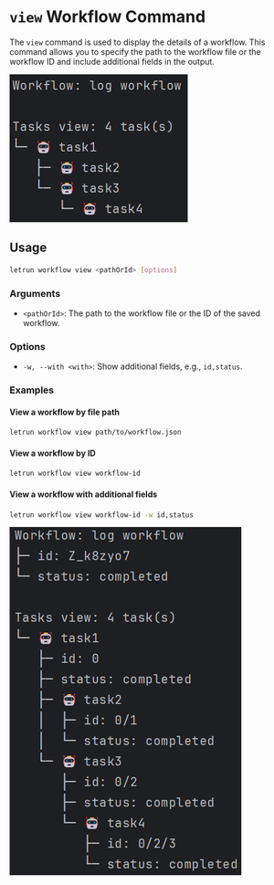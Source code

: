 # `view` Workflow Command

The `view` command is used to display the details of a workflow.
This command allows you to specify the path to the workflow file or the workflow ID and include additional fields in the output.

![command-workflow-view.png](../images/command-workflow-view.png)

## Usage

```sh
letrun workflow view <pathOrId> [options]
```

### Arguments

- `<pathOrId>`: The path to the workflow file or the ID of the saved workflow.

### Options

- `-w, --with <with>`: Show additional fields, e.g., `id,status`.

### Examples

#### View a workflow by file path

```sh
letrun workflow view path/to/workflow.json
```

#### View a workflow by ID

```sh
letrun workflow view workflow-id
```

#### View a workflow with additional fields

```sh
letrun workflow view workflow-id -w id,status
```

![command-workflow-view-w.png](../images/command-workflow-view-w.png)
